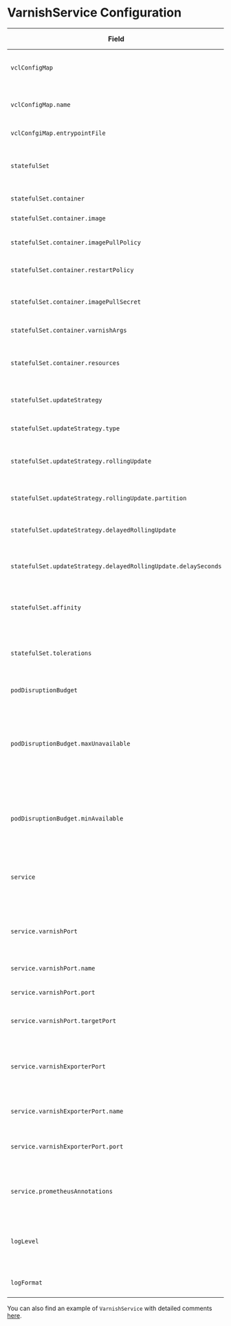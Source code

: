 # VarnishService Configuration

| Field                                                           | Description                                                                                                                                                                                                                                                                                                                                          | Is Required |
|-----------------------------------------------------------------|------------------------------------------------------------------------------------------------------------------------------------------------------------------------------------------------------------------------------------------------------------------------------------------------------------------------------------------------------|-------------|
| `vclConfigMap`                                                  | An object that defines the [VCL ConfigMap configuration](vcl-configuration.md)                                                                                                                                                                                                                                                                       | `required`  |
| `vclConfigMap.name                    `                         | Name of the ConfigMap containing the VCL configuration files                                                                                                                                                                                                                                                                                         | `required`  |
| `vclConfgiMap.entrypointFile          `                         | The name of the main VCL file                                                                                                                                                                                                                                                                                                                        | `required`  |
| `statefulSet                          `                         | An object that defines the configuration of Varnish instances being deployed                                                                                                                                                                                                                                                                         | `optional`  |
| `statefulSet.container                `                         | Parameters of Varnish containers                                                                                                                                                                                                                                                                                                                     | `optional`  |
| `statefulSet.container.image          `                         | Path to the Varnish image being used                                                                                                                                                                                                                                                                                                                 | `optional`  |
| `statefulSet.container.imagePullPolicy`                         | Image pull policy for the containers. Default: `Always`                                                                                                                                                                                                                                                                                              | `optional`  |
| `statefulSet.container.restartPolicy  `                         | Restart policy for the containers. Default: `Always`                                                                                                                                                                                                                                                                                                 | `optional`  |
| `statefulSet.container.imagePullSecret`                         | The [kubernetes secret used to pull images](https://kubernetes.io/docs/concepts/configuration/secret/#using-imagepullsecrets) from private container registry                                                                                                                                                                                        | `optional`  |
| `statefulSet.container.varnishArgs    `                         | Additional [Varnish daemon arguments](https://varnish-cache.org/docs/trunk/reference/varnishd.html#options)                                                                                                                                                                                                                                          | `optional`  |
| `statefulSet.container.resources      `                         | [Resource requests and limits](https://kubernetes.io/docs/concepts/configuration/manage-compute-resources-container/#resource-requests-and-limits-of-pod-and-container) for Varnish containers. The [field specs](https://kubernetes.io/docs/reference/generated/kubernetes-api/v1.13/#resourcerequirements-v1-core) are the same as in the Pod spec | `optional`  |
| `statefulSet.updateStrategy           `                         | Allows to control the way Varnish pods will be [updated](https://kubernetes.io/docs/tutorials/stateful-application/basic-stateful-set/#updating-statefulsets).                                                                                                                                                                                       | `optional`  |
| `statefulSet.updateStrategy.type      `                         | Defines the type of the update strategy. Default: `OnDelete`                                                                                                                                                                                                                                                                                         | `optional`  |
| `statefulSet.updateStrategy.rollingUpdate `                     | Used to communicate parameters when type is `RollingUpdate`                                                                                                                                                                                                                                                                                          | `optional`  |
| `statefulSet.updateStrategy.rollingUpdate.partition `           | Partition indicates the ordinal at which the StatefulSet should be partitioned. Default: 0                                                                                                                                                                                                                                                           | `optional`  |
| `statefulSet.updateStrategy.delayedRollingUpdate    `           | Configuration for `DelayedRollingUpdate` strategy                                                                                                                                                                                                                                                                                                    | `optional`  |
| `statefulSet.updateStrategy.delayedRollingUpdate.delaySeconds ` | Indicates the wait time between pod reloads during rolling update. Default: 60 seconds                                                                                                                                                                                                                                                               | `required`  |
| `statefulSet.affinity                 `                         | [Affinity](https://kubernetes.io/docs/concepts/configuration/assign-pod-node/#affinity-and-anti-affinity) settings for the pods. [Field specs](https://kubernetes.io/docs/reference/generated/kubernetes-api/v1.13/#affinity-v1-core) are the same as in the Pod spec                                                                                | `optional`  |
| `statefulSet.tolerations              `                         | Configuration that defines which node [taints](https://kubernetes.io/docs/concepts/configuration/taint-and-toleration/) can the pods tolerate. [Field specs](https://kubernetes.io/docs/reference/generated/kubernetes-api/v1.13/#toleration-v1-core) are the same as in the Pod spec                                                                | `optional`  |
| `podDisruptionBudget                  `                         | [Pod Disruption Budget](https://kubernetes.io/docs/tasks/run-application/configure-pdb/#specifying-a-poddisruptionbudget) configuration                                                                                                                                                                                                              | `optional`  |
| `podDisruptionBudget.maxUnavailable                  `          | An eviction is allowed if at most `maxUnavailable` pods are unavailable after the eviction, i.e. even in absence of the evicted pod. This is a mutually exclusive setting with `minAvailable`                                                                                                                                                        | `optional`  |
| `podDisruptionBudget.minAvailable                  `            | An eviction is allowed if at least `minAvailable` pods will still be available after the eviction, i.e. even in the absence of the evicted pod                                                                                                                                                                                                       | `optional`  |
| `service                              `                         | Varnish service configuration. It has all the fields that a regular Service has plus a few additional described below.                                                                                                                                                                                                                               | `required`  |
| `service.varnishPort                  `                         | The same spec as for an ordinary Service port. The `targetPort` points to the port your backend pods are listening on                                                                                                                                                                                                                                | `required`  |
| `service.varnishPort.name                  `                    | Name of the port. Default `varnish`                                                                                                                                                                                                                                                                                                                  | `optional`  |
| `service.varnishPort.port                  `                    | The port that will be exposed by the service                                                                                                                                                                                                                                                                                                         | `required`  |
| `service.varnishPort.targetPort                  `              | The port of the backends being cached by Varnish                                                                                                                                                                                                                                                                                                     | `optional`  |
| `service.varnishExporterPort          `                         | Configuration for the Varnish Prometheus exporter port. The spec is the same as for an ordinary Service port. Default port exposed: 9131                                                                                                                                                                                                             | `optional`  |
| `service.varnishExporterPort.name          `                    | Name of the port. Default: `varnishexporter`                                                                                                                                                                                                                                                                                                         | `optional`  |
| `service.varnishExporterPort.port          `                    | The port that will expose the Prometheus metrics exporter. Default: `varnishexporter`                                                                                                                                                                                                                                                                | `optional`  |
| `service.prometheusAnnotations        `                         | Whether add prometheus scrape configuration annotations or not. Default: `false`                                                                                                                                                                                                                                                                     | `optional`  |
| `logLevel                             `                         | The minimum enabled logging level. Allowed values: `debug`, `info`, `warn`, `error`, `dpanic`, `panic`, `fatal`. Default: `info`                                                                                                                                                                                                                     | `optional`  |
| `logFormat                            `                         | Format of the logs. Can be `json` and `console`. Default: `json`                                                                                                                                                                                                                                                                                     | `optional`  |

You can also find an example of `VarnishService` with detailed comments [here](https://github.ibm.com/TheWeatherCompany/icm-varnish-k8s-operator/blob/master/config/samples/icm_v1alpha1_varnishservice.yaml). 